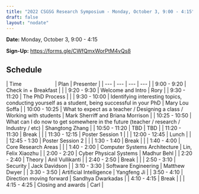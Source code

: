 ```yaml
---
title: "2022 CSGSG Research Symposium - Monday, October 3, 9:00 - 4:15"
draft: false
layout: "nodate"
---
```

**Date:** Monday, October 3, 9:00 - 4:15

**Sign-Up:** https://forms.gle/CWfQmxWorPtM4vQs8


## Schedule

| Time &nbsp;&nbsp;&nbsp;&nbsp;&nbsp;   &nbsp; &nbsp; &nbsp; &nbsp; &nbsp; &nbsp; &nbsp; &nbsp;  | Plan | Presenter |
| --- | --- | --- | --- |
| 9:00 - 9:20     | Check in + Breakfast                                                                            |  |
| 9:20 - 9:30     | Welcome and Intro                                                                               | Rory |
| 9:30 - 11:20    | The PhD Process                                                                                 |  |
| 9:30 - 10:00    | Identifying interesting topics, conducting yourself as a student, being successful in your PhD  | Mary Lou Soffa |
| 10:00 - 10:25   | What to expect as a teacher / Designing a class / Working with students                         | Mark Sherriff and Briana Morrison |
| 10:25 - 10:50   | What can I do now to get somewhere in the future (teacher / research / Industry / etc)          | Shangtong Zhang |
| 10:50 - 11:20   | TBD                                                                                             | TBD |
| 11:20 - 11:30   | Break                                                                                           |  |
| 11:30 - 12:15   | Poster Session 1                                                                                |  |
| 12:00 - 12:45   | Lunch                                                                                           |  |
| 12:45 - 1:30    | Poster Session 2                                                                                |  |
| 1:30 - 1:40     | Break                                                                                           |  |
| 1:40 - 4:00     | Core Research Areas                                                                             |  |
| 1:40 - 2:00     | Computer Systems Architecture                                                                   | Lin, Felix Xiaozhu |
| 2:00 - 2:20     | Cyber Physical Systems                                                                          | Madhur Behl |
| 2:20 - 2:40     | Theory                                                                                          | Anil Vullikanti |
| 2:40 - 2:50     | Break                                                                                           |  |
| 2:50 - 3:10     | Security                                                                                        | Jack Davidson |
  | 3:10 - 3:30     | Software Engineering                                                                          | Matthew Dwyer |
| 3:30 - 3:50     | Artificial Intelligence                                                                         | Yangfeng Ji |
| 3:50 - 4:10     | Direction moving forward                                                                        | Sandhya Dwarkadas |
| 4:10 - 4:15     | Break                                                                                           |  |
| 4:15 - 4:25     | Closing and awards                                                                              |  Carl |
